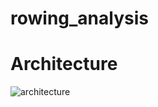 # rowing_analysis

# Architecture
![architecture](https://user-images.githubusercontent.com/88284521/210026880-b88a63bc-0dbf-49ae-9d71-656c7d3c6664.png)
